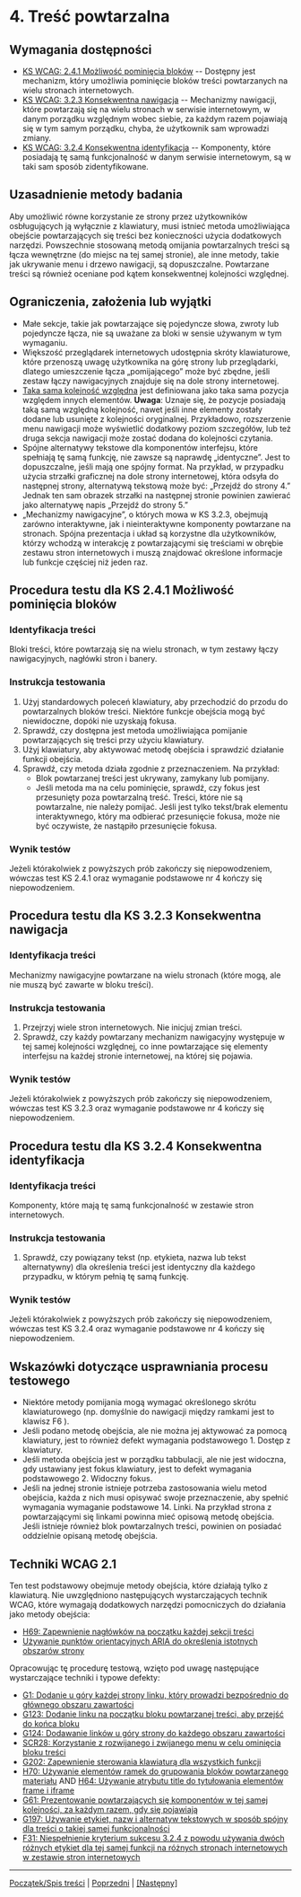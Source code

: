 # 4. Treść powtarzalna

## Wymagania dostępności
-   [KS WCAG: 2.4.1 Możliwość pominięcia bloków](https://wcag.lepszyweb.pl/#bypass-blocks) -- Dostępny jest mechanizm, który umożliwia pominięcie bloków treści powtarzanych na wielu stronach internetowych.
-   [KS WCAG: 3.2.3 Konsekwentna nawigacja](https://wcag.lepszyweb.pl/#consistent-navigation) -- Mechanizmy nawigacji, które powtarzają się na wielu stronach w serwisie internetowym, w danym porządku względnym wobec siebie, za każdym razem pojawiają się w tym samym porządku, chyba, że użytkownik sam wprowadzi zmiany.
-   [KS WCAG: 3.2.4 Konsekwentna identyfikacja](https://wcag.lepszyweb.pl/#consistent-identification) -- Komponenty, które posiadają tę samą funkcjonalność w danym serwisie internetowym, są w taki sam sposób zidentyfikowane.

## Uzasadnienie metody badania
Aby umożliwić równe korzystanie ze strony przez użytkowników osbługujących ją wyłącznie z klawiatury, musi istnieć metoda umożliwiająca obejście powtarzających się treści bez konieczności użycia dodatkowych narzędzi. Powszechnie stosowaną metodą omijania powtarzalnych treści są łącza wewnętrzne (do miejsc na tej samej stronie), ale inne metody, takie jak ukrywanie menu i drzewo nawigacji, są dopuszczalne. Powtarzane treści są również oceniane pod kątem konsekwentnej kolejności względnej.

## Ograniczenia, założenia lub wyjątki
- Małe sekcje, takie jak powtarzające się pojedyncze słowa, zwroty lub pojedyncze łącza, nie są uważane za bloki w sensie używanym w tym wymaganiu.
- Większość przeglądarek internetowych udostępnia skróty klawiaturowe, które przenoszą uwagę użytkownika na górę strony lub przeglądarki, dlatego umieszczenie łącza „pomijającego” może być zbędne, jeśli zestaw łączy nawigacyjnych znajduje się na dole strony internetowej.
- [Taka sama kolejność względna](https://www.w3.org/TR/UNDERSTANDING-WCAG20/consistent-behavior-consistent-locations.html#samerelorderdef) jest definiowana jako taka sama pozycja względem innych elementów. **Uwaga**: Uznaje się, że pozycje posiadają taką samą względną kolejność, nawet jeśli inne elementy zostały dodane lub usunięte z kolejności oryginalnej. Przykładowo, rozszerzenie menu nawigacji może wyświetlić dodatkowy poziom szczegółów, lub też druga sekcja nawigacji może zostać dodana do kolejności czytania.
- Spójne alternatywy tekstowe dla komponentów interfejsu, które spełniają tę samą funkcję, nie zawsze są naprawdę „identyczne”. Jest to dopuszczalne, jeśli mają one spójny format. Na przykład, w przypadku użycia strzałki graficznej na dole strony internetowej, która odsyła do następnej strony, alternatywą tekstową może być: „Przejdź do strony 4.” Jednak ten sam obrazek strzałki na następnej stronie powinien zawierać jako alternatywę napis „Przejdź do strony 5.”
- „Mechanizmy nawigacyjne”, o których mowa w KS 3.2.3, obejmują zarówno interaktywne, jak i nieinteraktywne komponenty powtarzane na stronach. Spójna prezentacja i układ są korzystne dla użytkowników, którzy wchodzą w interakcję z powtarzającymi się treściami w obrębie zestawu stron internetowych i muszą znajdować określone informacje lub funkcje częściej niż jeden raz.

## Procedura testu dla KS 2.4.1 Możliwość pominięcia bloków

### Identyfikacja treści
Bloki treści, które powtarzają się na wielu stronach, w tym zestawy łączy nawigacyjnych, nagłówki stron i banery.

### Instrukcja testowania
1.  Użyj standardowych poleceń klawiatury, aby przechodzić do przodu do powtarzalnych bloków treści. Niektóre funkcje obejścia mogą być niewidoczne, dopóki nie uzyskają fokusa.
2.  Sprawdź, czy dostępna jest metoda umożliwiająca pomijanie powtarzających się treści przy użyciu klawiatury.
3.  Użyj klawiatury, aby aktywować metodę obejścia i sprawdzić działanie funkcji obejścia.
4.  Sprawdź, czy metoda działa zgodnie z przeznaczeniem. Na przykład:
    -   Blok powtarzanej treści jest ukrywany, zamykany lub pomijany.
    -   Jeśli metoda ma na celu pominięcie, sprawdź, czy fokus jest przesunięty poza powtarzalną treść. Treści, które nie są powtarzalne, nie należy pomijać. Jeśli jest tylko tekst/brak elementu interaktywnego, który ma odbierać przesunięcie fokusa, może nie być oczywiste, że nastąpiło przesunięcie fokusa.

### Wynik testów
Jeżeli którakolwiek z powyższych prób zakończy się niepowodzeniem, wówczas test KS 2.4.1 oraz wymaganie podstawowe nr 4 kończy się niepowodzeniem.

## Procedura testu dla KS 3.2.3 Konsekwentna nawigacja

### Identyfikacja treści
Mechanizmy nawigacyjne powtarzane na wielu stronach (które mogą, ale nie muszą być zawarte w bloku treści).

### Instrukcja testowania
1. Przejrzyj wiele stron internetowych. Nie inicjuj zmian treści.
2. Sprawdź, czy każdy powtarzany mechanizm nawigacyjny występuje w tej samej kolejności względnej, co inne powtarzające się elementy interfejsu na każdej stronie internetowej, na której się pojawia.

### Wynik testów
Jeżeli którakolwiek z powyższych prób zakończy się niepowodzeniem, wówczas test KS 3.2.3 oraz wymaganie podstawowe nr 4 kończy się niepowodzeniem.

## Procedura testu dla KS 3.2.4 Konsekwentna identyfikacja

### Identyfikacja treści
Komponenty, które mają tę samą funkcjonalność w zestawie stron internetowych.

### Instrukcja testowania
1.  Sprawdź, czy powiązany tekst (np. etykieta, nazwa lub tekst alternatywny) dla określenia treści jest identyczny dla każdego przypadku, w którym pełnią tę samą funkcję.

### Wynik testów
Jeżeli którakolwiek z powyższych prób zakończy się niepowodzeniem, wówczas test KS 3.2.4 oraz wymaganie podstawowe nr 4 kończy się niepowodzeniem.

##  Wskazówki dotyczące usprawniania procesu testowego

-   Niektóre metody pomijania mogą wymagać określonego skrótu klawiaturowego (np. domyślnie do nawigacji między ramkami jest to klawisz F6 ).
-   Jeśli podano metodę obejścia, ale nie można jej aktywować za pomocą klawiatury, jest to również defekt wymagania podstawowego 1. Dostęp z klawiatury.
-   Jeśli metoda obejścia jest w porządku tabbulacji, ale nie jest widoczna, gdy ustawiany jest fokus klawiatury, jest to defekt wymagania podstawowego 2. Widoczny fokus.
-   Jeśli na jednej stronie istnieje potrzeba zastosowania wielu metod obejścia, każda z nich musi opisywać swoje przeznaczenie, aby spełnić wymagania wymaganie podstawowe 14. Linki. Na przykład strona z powtarzającymi się linkami powinna mieć opisową metodę obejścia. Jeśli istnieje również blok powtarzalnych treści, powinien on posiadać oddzielnie opisaną metodę obejścia.

## Techniki WCAG 2.1
Ten test podstawowy obejmuje metody obejścia, które działają tylko z klawiaturą. Nie uwzględniono następujących wystarczających technik WCAG, które wymagają dodatkowych narzędzi pomocniczych do działania jako metody obejścia:

-   [H69: Zapewnienie nagłówków na początku każdej sekcji treści](http://www.w3.org/TR/WCAG20-TECHS/H69.html)
-   [Używanie punktów orientacyjnych ARIA do określenia istotnych obszarów strony](https://www.w3.org/WAI/WCAG21/Techniques/aria/ARIA11.html)

Opracowując tę procedurę testową, wzięto pod uwagę następujące wystarczające techniki i typowe defekty:
 
-   [G1: Dodanie u góry każdej strony linku, który prowadzi bezpośrednio do głównego obszaru zawartości](http://www.w3.org/TR/WCAG20-TECHS/G1.html)
-   [G123: Dodanie linku na początku bloku powtarzanej treści, aby przejść do końca bloku](http://www.w3.org/TR/WCAG20-TECHS/G123.html)
-   [G124: Dodawanie linków u góry strony do każdego obszaru zawartości](http://www.w3.org/TR/WCAG20-TECHS/G124.html)
-   [SCR28: Korzystanie z rozwijanego i zwijanego menu w celu ominięcia bloku treści](http://www.w3.org/TR/WCAG20-TECHS/SCR28.html)
-   [G202: Zapewnienie sterowania klawiaturą dla wszystkich funkcji](http://www.w3.org/TR/WCAG20-TECHS/G202.html)
-   [H70: Używanie elementów ramek do grupowania bloków powtarzanego materiału](https://www.w3.org/TR/WCAG20-TECHS/H70.html) AND [H64: Używanie atrybutu title do tytułowania elementów frame i iframe](https://www.w3.org/TR/WCAG20-TECHS/H64.html)
-   [G61: Prezentowanie powtarzających się komponentów w tej samej kolejności, za każdym razem, gdy się pojawiają](https://www.w3.org/TR/WCAG20-TECHS/G61.html)
-   [G197: Używanie etykiet, nazw i alternatyw tekstowych w sposób spójny dla treści o takiej samej funkcjonalności](https://www.w3.org/TR/WCAG20-TECHS/G197.html)
-   [F31: Niespełnienie kryterium sukcesu 3.2.4 z powodu używania dwóch różnych etykiet dla tej samej funkcji na różnych stronach internetowych w zestawie stron internetowych](http://www.w3.org/TR/WCAG20-TECHS/F31.html)

-------------------------------------
[Początek/Spis treści](index.md) | [Poprzedni](03KolejnoscFokusa.md) | [[Następny]](05TrescZmienna.md)
